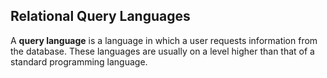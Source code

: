 ## Relational Query Languages
A **query language** is a language in which a user requests information from the database. These languages are usually on a
level higher than that of a standard programming language.
